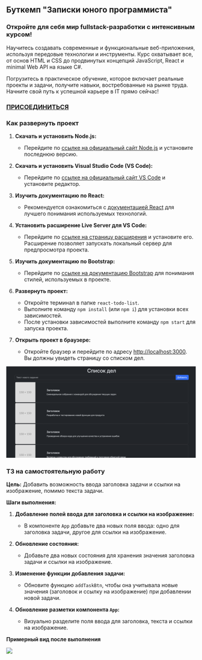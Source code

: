 ## Буткемп "Записки юного программиста"

### Откройте для себя мир fullstack-разработки с интенсивным курсом!

Научитесь создавать современные и функциональные веб-приложения, используя передовые технологии и инструменты. Курс охватывает все, от основ HTML и CSS до продвинутых концепций JavaScript, React и minimal Web API на языке C#. 

Погрузитесь в практическое обучение, которое включает реальные проекты и задачи, получите навыки, востребованные на рынке труда. Начните свой путь к успешной карьере в IT прямо сейчас!

### [ПРИСОЕДИНИТЬСЯ](https://stepik.org/a/197191/pay?promo=d5afa7b02be67855)

### Как развернуть проект

1. **Скачать и установить Node.js:**
   - Перейдите по [ссылке на официальный сайт Node.js](https://nodejs.org/en) и установите последнюю версию.

2. **Скачать и установить Visual Studio Code (VS Code):**
   - Перейдите по [ссылке на официальный сайт VS Code](https://code.visualstudio.com) и установите редактор.

3. **Изучить документацию по React:**
   - Рекомендуется ознакомиться с [документацией React](https://react.dev) для лучшего понимания используемых технологий.

4. **Установить расширение Live Server для VS Code:**
   - Перейдите по [ссылке на страницу расширения](https://marketplace.visualstudio.com/items?itemName=ms-vscode.live-server) и установите его. Расширение позволяет запускать локальный сервер для предпросмотра проекта.

5. **Изучить документацию по Bootstrap:**
   - Перейдите по [ссылке на документацию Bootstrap](https://getbootstrap.com/docs/5.3/getting-started/introduction/) для понимания стилей, используемых в проекте.

6. **Развернуть проект:**
   - Откройте терминал в папке `react-todo-list`.
   - Выполните команду `npm install` (или `npm i`) для установки всех зависимостей.
   - После установки зависимостей выполните команду `npm start` для запуска проекта.

7. **Открыть проект в браузере:**
   - Откройте браузер и перейдите по адресу [http://localhost:3000](http://localhost:3000). Вы должны увидеть страницу со списком дел.

![Список дел](./img/todo.png)



### ТЗ на самостоятельную работу

**Цель:** Добавить возможность ввода заголовка задачи и ссылки на изображение, помимо текста задачи.

**Шаги выполнения:**

1. **Добавление полей ввода для заголовка и ссылки на изображение:**
   - В компоненте `App` добавьте два новых поля ввода: одно для заголовка задачи, другое для ссылки на изображение.
   
2. **Обновление состояния:**
   - Добавьте два новых состояния для хранения значения заголовка задачи и ссылки на изображение.

3. **Изменение функции добавления задачи:**
   - Обновите функцию `addTaskBtn`, чтобы она учитывала новые значения (заголовок и ссылку на изображение) при добавлении новой задачи.

4. **Обновление разметки компонента `App`:**
   - Визуально разделите поля ввода для заголовка, текста и ссылки на изображение.

**Примерный вид после выполнения**

![](./img/screencast.gif)
